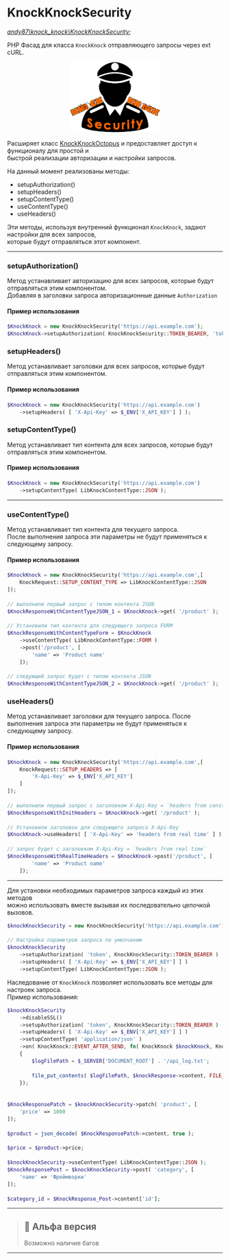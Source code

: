 # KnockKnockSecurity
_[andy87\knock_knock\KnockKnockSecurity](../../src/KnockKnockSecurity.php);_

PHP Фасад для класса `KnockKnock` отправляющего запросы через ext cURL.

<p style="text-align: center"><img src="../../assets/docs/KnockKnockSecurity_280.png" style="height:164px; width:auto" alt="KnockKnock php curl facade"/></p>

Расширяет класс [KnockKnockOctopus](KnockKnockOctopus.md) и предоставляет доступ к функционалу для простой и  
быстрой реализации авторизации и настройки запросов.

На данный момент реализованы методы:
- setupAuthorization()
- setupHeaders()
- setupContentType()
- useContentType()
- useHeaders()

Эти методы, используя внутренний функционал `KnockKnock`, задают настройки для всех запросов,  
которые будут отправляться этот компонент.  

___

### setupAuthorization()
Метод устанавливает авторизацию для всех запросов, которые будут отправляться этим компонентом.  
Добавляя в заголовки запроса авторизационные данные `Authorization`

#### Пример использования
```php
$KnockKnock = new KnockKnockSecurity('https://api.example.com');
$KnockKnock->setupAuthorization( KnockKnockSecurity::TOKEN_BEARER, 'token' );
```

### setupHeaders()
Метод устанавливает заголовки для всех запросов, которые будут отправляться этим компонентом.

#### Пример использования
```php
$KnockKnock = new KnockKnockSecurity('https://api.example.com')
    ->setupHeaders( [ 'X-Api-Key' => $_ENV['X_API_KEY'] ] );
```

### setupContentType()
Метод устанавливает тип контента для всех запросов, которые будут отправляться этим компонентом.

#### Пример использования

```php
$KnockKnock = new KnockKnockSecurity('https://api.example.com')
    ->setupContentType( LibKnockContentType::JSON );
```

___

### useContentType()
Метод устанавливает тип контента для текущего запроса.  
После выполнения запроса эти параметры не будут применяться к следующему запросу.

#### Пример использования

```php
$KnockKnock = new KnockKnockSecurity('https://api.example.com',[
    KnockRequest::SETUP_CONTENT_TYPE => LibKnockContentType::JSON
]);

// выполнили первый запрос c типом контента JSON
$KnockResponseWithContentTypeJSON_1 = $KnockKnock->get( '/product' );

// Установили тип контента для следующего запроса FORM
$KnockResponseWithContentTypeForm = $KnockKnock
    ->useContentType( LibKnockContentType::FORM )
    ->post('/product', [ 
        'name' => 'Product name' 
    ]);

// следующий запрос будет с типом контента JSON
$KnockResponseWithContentTypeJSON_2 = $KnockKnock->get( '/product' );
```

### useHeaders()
Метод устанавливает заголовки для текущего запроса.
После выполнения запроса эти параметры не будут применяться к следующему запросу.

#### Пример использования

```php
$KnockKnock = new KnockKnockSecurity('https://api.example.com',[
    KnockRequest::SETUP_HEADERS => [
        'X-Api-Key' => $_ENV['X_API_KEY']
    ]
]);

// выполнили первый запрос c заголовком X-Api-Key = `headers from construct`
$KnockResponseWithInitHeaders = $KnockKnock->get( '/product' );

// Установили заголовок для следующего запроса X-Api-Key
$KnockKnock->useHeaders( [ 'X-Api-Key' => 'headers from real time' ] );

// запрос будет с заголовком X-Api-Key = `headers from real time`
$KnockResponseWithRealTimeHeaders = $KnockKnock->post('/product', [ 
        'name' => 'Product name' 
    ]);

```

___


Для установки необходимых параметров запроса каждый из этих методов  
можно использовать вместе вызывая их последовательно цепочкой вызовов.  

```php
$knockKnockSecurity = new KnockKnockSecurity('https://api.example.com');

// Настройка параметров запроса по умолчанию
$knockKnockSecurity
    ->setupAuthorization( 'token', KnockKnockSecurity::TOKEN_BEARER )
    ->setupHeaders( [ 'X-Api-Key' => $_ENV['X_API_KEY'] ] )
    ->setupContentType( LibKnockContentType::JSON );
```

Наследование от `KnockKnock` позволяет использовать все методы для настроек запроса.  
Пример использования:
```php
$knockKnockSecurity
    ->disableSSL()
    ->setupAuthorization( 'token', KnockKnockSecurity::TOKEN_BEARER )
    ->setupHeaders( [ 'X-Api-Key' => $_ENV['X_API_KEY'] ] )
    ->setupContentType( 'application/json' )
    ->on( KnockKnock::EVENT_AFTER_SEND, fn( KnockKnock $knockKnock, KnockResponse $knockResponse ) => 
    {
        $logFilePath = $_SERVER['DOCUMENT_ROOT'] . '/api_log.txt';

        file_put_contents( $logFilePath, $knockResponse->content, FILE_APPEND );
    });


$KnockResponsePatch = $knockKnockSecurity->patch( 'product', [
    'price' => 1000
]);

$product = json_decode( $KnockResponsePatch->content, true );

$price = $product->price;

$knockKnockSecurity->useContentType( LibKnockContentType::JSON );
$KnockResponsePost = $knockKnockSecurity->post( 'category', [
    'name' => 'Фреймворки'
]);

$category_id = $KnockResponse_Post->content['id'];

```

---
> ## 🚧 Альфа версия
> Возможно наличие багов
---